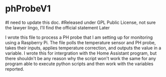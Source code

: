 # phProbeV1

#I need to update this doc.
#Released under GPL Public License, not sure the lawyer lingo, I'll find the official statement Later

I wrote this file to process a PH probe that I am setting up for monitoring using a Raspberry Pi.  The file polls the temperature sensor and PH probe, takes their inputs, applies temperature correction, and outputs the value in a variable.  I wrote this for intergration with the Home Assistant program, but there shouldn't be any reason why the script won't work the same for any program able to execute python scripts and then work with the variables reported.
